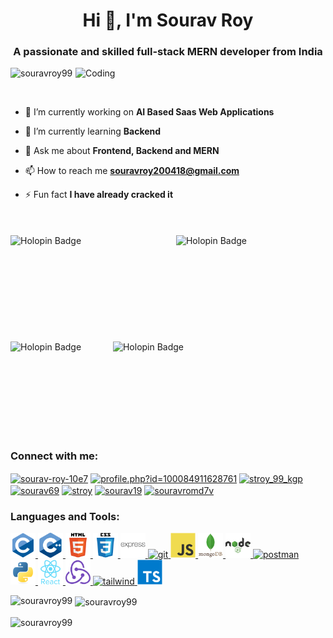 <h1 align="center">Hi 👋, I'm Sourav Roy</h1>
<h3 align="center">A passionate and skilled full-stack MERN developer from India</h3>
<img align="right" alt="Coding" width="400" src="https://cdn.dribbble.com/users/1162077/screenshots/3848914/programmer.gif">

<p align="left"> <img src="https://komarev.com/ghpvc/?username=souravroy99&label=Profile%20views&color=0e75b6&style=flat" alt="souravroy99" /> </p>

<p align="left"> <a href="https://twitter.com/" target="blank"><img src="https://img.shields.io/twitter/follow/?logo=twitter&style=for-the-badge" alt="" /></a> </p>

- 🔭 I’m currently working on **AI Based Saas Web Applications**

- 🌱 I’m currently learning **Backend**

- 💬 Ask me about **Frontend, Backend and MERN**

- 📫 How to reach me **souravroy200418@gmail.com**

- ⚡ Fun fact **I have already cracked it**


 <br>
<span>
  <img src="https://assets.holopin.io/hf2024levels/level1-sloth-code-tumbler-0-0-0.webp" 
       alt="Holopin Badge" 
       width="150" 
       height="150" 
       style="display: inline-block; margin-top: 20px; margin-right: 111px; vertical-align: top;">
</span>

<span>
  <img src="https://assets.holopin.io/hf2024levels/level2-sloth-code-tumbler-robe-0-0.webp" 
       alt="Holopin Badge" 
       width="150" 
       height="150" 
       style="display: inline-block; margin-top: 20px; margin-right: 10px; vertical-align: top;">
</span>

<span>
  <img src="https://assets.holopin.io/hf2024levels/level3-sloth-code-tumbler-robe-tail-0.webp" 
       alt="Holopin Badge" 
       width="150" 
       height="150" 
       style="display: inline-block; margin-top: 20px; margin-right: 10px; vertical-align: top;">
</span>

<span>
  <img src="https://assets.holopin.io/hf2024levels/level4-sloth-code-tumbler-robe-tail-moon.webp" 
       alt="Holopin Badge" 
       width="150" 
       height="150" 
       style="display: inline-block; margin-top: 20px; vertical-align: top;">
</span>



<h3 align="left">Connect with me:</h3>
<p align="left">
<a href="https://linkedin.com/in/sourav-roy-10e7" target="blank"><img align="center" src="https://raw.githubusercontent.com/rahuldkjain/github-profile-readme-generator/master/src/images/icons/Social/linked-in-alt.svg" alt="sourav-roy-10e7" height="30" width="40" /></a>
<a href="https://fb.com/profile.php?id=100084911628761" target="blank"><img align="center" src="https://raw.githubusercontent.com/rahuldkjain/github-profile-readme-generator/master/src/images/icons/Social/facebook.svg" alt="profile.php?id=100084911628761" height="30" width="40" /></a>
<a href="https://instagram.com/stroy_99_kgp" target="blank"><img align="center" src="https://raw.githubusercontent.com/rahuldkjain/github-profile-readme-generator/master/src/images/icons/Social/instagram.svg" alt="stroy_99_kgp" height="30" width="40" /></a>
<a href="https://www.codechef.com/users/sourav69" target="blank"><img align="center" src="https://cdn.jsdelivr.net/npm/simple-icons@3.1.0/icons/codechef.svg" alt="sourav69" height="30" width="40" /></a>
<a href="https://codeforces.com/profile/stroy" target="blank"><img align="center" src="https://raw.githubusercontent.com/rahuldkjain/github-profile-readme-generator/master/src/images/icons/Social/codeforces.svg" alt="stroy" height="30" width="40" /></a>
<a href="https://www.leetcode.com/sourav19" target="blank"><img align="center" src="https://raw.githubusercontent.com/rahuldkjain/github-profile-readme-generator/master/src/images/icons/Social/leet-code.svg" alt="sourav19" height="30" width="40" /></a>
<a href="https://auth.geeksforgeeks.org/user/souravromd7v" target="blank"><img align="center" src="https://raw.githubusercontent.com/rahuldkjain/github-profile-readme-generator/master/src/images/icons/Social/geeks-for-geeks.svg" alt="souravromd7v" height="30" width="40" /></a>
</p>

<h3 align="left">Languages and Tools:</h3>
<p align="left"> <a href="https://www.cprogramming.com/" target="_blank" rel="noreferrer"> <img src="https://raw.githubusercontent.com/devicons/devicon/master/icons/c/c-original.svg" alt="c" width="40" height="40"/> </a> <a href="https://www.w3schools.com/cpp/" target="_blank" rel="noreferrer"> <img src="https://raw.githubusercontent.com/devicons/devicon/master/icons/cplusplus/cplusplus-original.svg" alt="cplusplus" width="40" height="40"/> </a> <a href="https://www.w3.org/html/" target="_blank" rel="noreferrer"> <img src="https://raw.githubusercontent.com/devicons/devicon/master/icons/html5/html5-original-wordmark.svg" alt="html5" width="40" height="40"/> </a> <a href="https://www.w3schools.com/css/" target="_blank" rel="noreferrer"> <img src="https://raw.githubusercontent.com/devicons/devicon/master/icons/css3/css3-original-wordmark.svg" alt="css3" width="40" height="40"/> </a> <a href="https://expressjs.com" target="_blank" rel="noreferrer"> <img src="https://raw.githubusercontent.com/devicons/devicon/master/icons/express/express-original-wordmark.svg" alt="express" width="40" height="40"/> </a> <a href="https://git-scm.com/" target="_blank" rel="noreferrer"> <img src="https://www.vectorlogo.zone/logos/git-scm/git-scm-icon.svg" alt="git" width="40" height="40"/> </a> <a href="https://developer.mozilla.org/en-US/docs/Web/JavaScript" target="_blank" rel="noreferrer"> <img src="https://raw.githubusercontent.com/devicons/devicon/master/icons/javascript/javascript-original.svg" alt="javascript" width="40" height="40"/> </a> <a href="https://www.mongodb.com/" target="_blank" rel="noreferrer"> <img src="https://raw.githubusercontent.com/devicons/devicon/master/icons/mongodb/mongodb-original-wordmark.svg" alt="mongodb" width="40" height="40"/> </a> <a href="https://nodejs.org" target="_blank" rel="noreferrer"> <img src="https://raw.githubusercontent.com/devicons/devicon/master/icons/nodejs/nodejs-original-wordmark.svg" alt="nodejs" width="40" height="40"/> </a> <a href="https://postman.com" target="_blank" rel="noreferrer"> <img src="https://www.vectorlogo.zone/logos/getpostman/getpostman-icon.svg" alt="postman" width="40" height="40"/> </a> <a href="https://www.python.org" target="_blank" rel="noreferrer"> <img src="https://raw.githubusercontent.com/devicons/devicon/master/icons/python/python-original.svg" alt="python" width="40" height="40"/> </a> <a href="https://reactjs.org/" target="_blank" rel="noreferrer"> <img src="https://raw.githubusercontent.com/devicons/devicon/master/icons/react/react-original-wordmark.svg" alt="react" width="40" height="40"/> </a> <a href="https://redux.js.org" target="_blank" rel="noreferrer"> <img src="https://raw.githubusercontent.com/devicons/devicon/master/icons/redux/redux-original.svg" alt="redux" width="40" height="40"/> </a> <a href="https://tailwindcss.com/" target="_blank" rel="noreferrer"> <img src="https://www.vectorlogo.zone/logos/tailwindcss/tailwindcss-icon.svg" alt="tailwind" width="40" height="40"/> </a> <a href="https://www.typescriptlang.org/" target="_blank" rel="noreferrer"> <img src="https://raw.githubusercontent.com/devicons/devicon/master/icons/typescript/typescript-original.svg" alt="typescript" width="40" height="40"/> </a> </p>

<p><img align="left" src="https://github-readme-stats.vercel.app/api/top-langs?username=souravroy99&show_icons=true&locale=en&layout=compact" alt="souravroy99" /></p>

<p>&nbsp;<img align="center" src="https://github-readme-stats.vercel.app/api?username=souravroy99&show_icons=true&locale=en" alt="souravroy99" /></p>

<p><img align="center" src="https://github-readme-streak-stats.herokuapp.com/?user=souravroy99&" alt="souravroy99" /></p>
